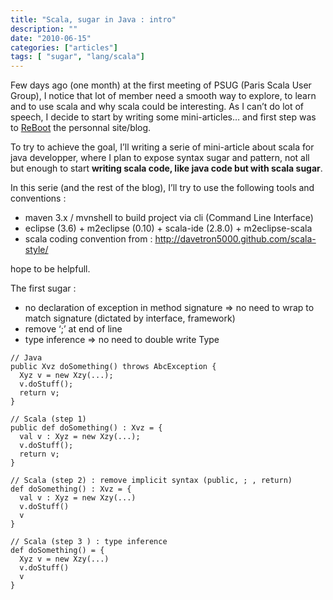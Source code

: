 ```yaml
---
title: "Scala, sugar in Java : intro"
description: ""
date: "2010-06-15"
categories: ["articles"]
tags: [ "sugar", "lang/scala"]
---
```

Few days ago (one month) at the first meeting of PSUG (Paris Scala User Group), I notice that lot of member need a smooth way to explore, to learn and to use scala and why scala could be interesting.
As I can’t do lot of speech, I decide to start by writing some mini-articles… and first step was to [ReBoot](/posts/reboot) the personnal site/blog.

To try to achieve the goal, I’ll writing a serie of mini-article about scala for java developper, where I plan to expose syntax sugar and pattern, not all but enough to start **writing scala code, like java code but with scala sugar**.

In this serie (and the rest of the blog), I’ll  try to use the following tools and conventions :

*   maven 3.x / mvnshell to build project via cli (Command Line Interface)
*   eclipse (3.6) + m2eclipse (0.10) + scala-ide (2.8.0) + m2eclipse-scala
*   scala coding convention from : http://davetron5000.github.com/scala-style/

hope to be helpfull.

The first sugar :
* no declaration of exception in method signature
  => no need to wrap to match signature (dictated by interface, framework)
* remove ‘;’ at end of line
* type inference
  => no need to double write Type
```
// Java
public Xvz doSomething() throws AbcException {
  Xyz v = new Xzy(...);
  v.doStuff();
  return v;
}
```
```
// Scala (step 1)
public def doSomething() : Xvz = {
  val v : Xyz = new Xzy(...);
  v.doStuff();
  return v;
}

// Scala (step 2) : remove implicit syntax (public, ; , return)
def doSomething() : Xvz = {
  val v : Xyz = new Xzy(...)
  v.doStuff()
  v
}

// Scala (step 3 ) : type inference
def doSomething() = {
  Xyz v = new Xzy(...)
  v.doStuff()
  v
}
```
